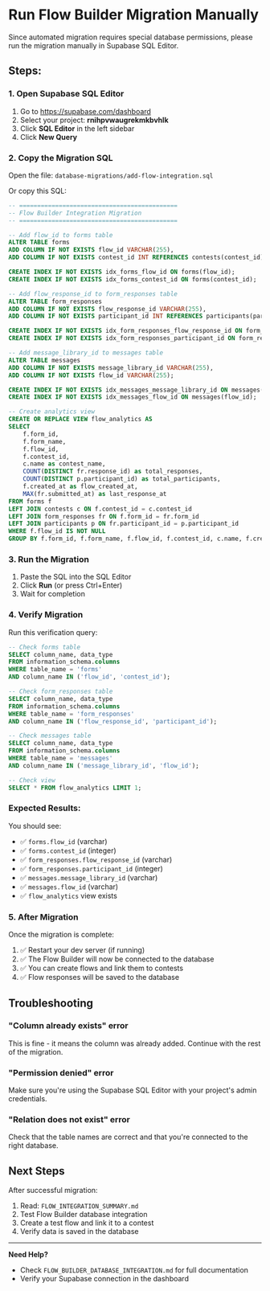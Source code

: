 # Run Flow Builder Migration Manually

Since automated migration requires special database permissions, please run the migration manually in Supabase SQL Editor.

## Steps:

### 1. Open Supabase SQL Editor

1. Go to https://supabase.com/dashboard
2. Select your project: **rnihpvwaugrekmkbvhlk**
3. Click **SQL Editor** in the left sidebar
4. Click **New Query**

### 2. Copy the Migration SQL

Open the file: `database-migrations/add-flow-integration.sql`

Or copy this SQL:

```sql
-- ============================================
-- Flow Builder Integration Migration
-- ============================================

-- Add flow_id to forms table
ALTER TABLE forms 
ADD COLUMN IF NOT EXISTS flow_id VARCHAR(255),
ADD COLUMN IF NOT EXISTS contest_id INT REFERENCES contests(contest_id) ON DELETE SET NULL;

CREATE INDEX IF NOT EXISTS idx_forms_flow_id ON forms(flow_id);
CREATE INDEX IF NOT EXISTS idx_forms_contest_id ON forms(contest_id);

-- Add flow_response_id to form_responses table
ALTER TABLE form_responses
ADD COLUMN IF NOT EXISTS flow_response_id VARCHAR(255),
ADD COLUMN IF NOT EXISTS participant_id INT REFERENCES participants(participant_id) ON DELETE SET NULL;

CREATE INDEX IF NOT EXISTS idx_form_responses_flow_response_id ON form_responses(flow_response_id);
CREATE INDEX IF NOT EXISTS idx_form_responses_participant_id ON form_responses(participant_id);

-- Add message_library_id to messages table
ALTER TABLE messages
ADD COLUMN IF NOT EXISTS message_library_id VARCHAR(255),
ADD COLUMN IF NOT EXISTS flow_id VARCHAR(255);

CREATE INDEX IF NOT EXISTS idx_messages_message_library_id ON messages(message_library_id);
CREATE INDEX IF NOT EXISTS idx_messages_flow_id ON messages(flow_id);

-- Create analytics view
CREATE OR REPLACE VIEW flow_analytics AS
SELECT 
    f.form_id,
    f.form_name,
    f.flow_id,
    f.contest_id,
    c.name as contest_name,
    COUNT(DISTINCT fr.response_id) as total_responses,
    COUNT(DISTINCT p.participant_id) as total_participants,
    f.created_at as flow_created_at,
    MAX(fr.submitted_at) as last_response_at
FROM forms f
LEFT JOIN contests c ON f.contest_id = c.contest_id
LEFT JOIN form_responses fr ON f.form_id = fr.form_id
LEFT JOIN participants p ON fr.participant_id = p.participant_id
WHERE f.flow_id IS NOT NULL
GROUP BY f.form_id, f.form_name, f.flow_id, f.contest_id, c.name, f.created_at;
```

### 3. Run the Migration

1. Paste the SQL into the SQL Editor
2. Click **Run** (or press Ctrl+Enter)
3. Wait for completion

### 4. Verify Migration

Run this verification query:

```sql
-- Check forms table
SELECT column_name, data_type 
FROM information_schema.columns 
WHERE table_name = 'forms' 
AND column_name IN ('flow_id', 'contest_id');

-- Check form_responses table
SELECT column_name, data_type 
FROM information_schema.columns 
WHERE table_name = 'form_responses' 
AND column_name IN ('flow_response_id', 'participant_id');

-- Check messages table
SELECT column_name, data_type 
FROM information_schema.columns 
WHERE table_name = 'messages' 
AND column_name IN ('message_library_id', 'flow_id');

-- Check view
SELECT * FROM flow_analytics LIMIT 1;
```

### Expected Results:

You should see:
- ✅ `forms.flow_id` (varchar)
- ✅ `forms.contest_id` (integer)
- ✅ `form_responses.flow_response_id` (varchar)
- ✅ `form_responses.participant_id` (integer)
- ✅ `messages.message_library_id` (varchar)
- ✅ `messages.flow_id` (varchar)
- ✅ `flow_analytics` view exists

### 5. After Migration

Once the migration is complete:

1. ✅ Restart your dev server (if running)
2. ✅ The Flow Builder will now be connected to the database
3. ✅ You can create flows and link them to contests
4. ✅ Flow responses will be saved to the database

## Troubleshooting

### "Column already exists" error
This is fine - it means the column was already added. Continue with the rest of the migration.

### "Permission denied" error
Make sure you're using the Supabase SQL Editor with your project's admin credentials.

### "Relation does not exist" error
Check that the table names are correct and that you're connected to the right database.

## Next Steps

After successful migration:

1. Read: `FLOW_INTEGRATION_SUMMARY.md`
2. Test Flow Builder database integration
3. Create a test flow and link it to a contest
4. Verify data is saved in the database

---

**Need Help?**
- Check `FLOW_BUILDER_DATABASE_INTEGRATION.md` for full documentation
- Verify your Supabase connection in the dashboard

